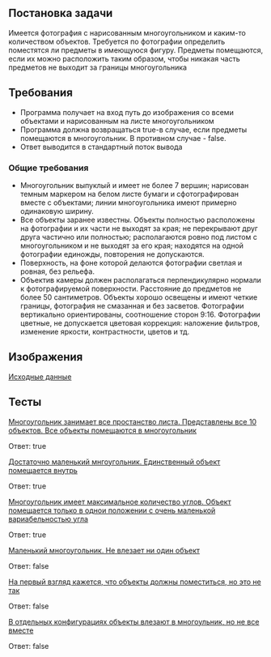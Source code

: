 ## Постановка задачи
Имеется фотография с нарисованным многоугольником и каким-то количеством объектов. Требуется по фотографии определить поместятся ли предметы в имеющуюся фигуру. Предметы помещаются, если их можно расположить таким образом, чтобы никакая часть предметов не выходит за границы многоугольника

## Требования 
* Программа получает на вход путь до изображения со всеми объектами и нарисованным на листе многоугольником 
* Программа должна возвращаться true-в случае, если предметы помещаются в многоугольник. В противном случае - false. 
* Ответ выводится в стандартный поток вывода

### Общие требования
* Многоугольник выпуклый и имеет не более 7 вершин; нарисован темным маркером на белом листе бумаги и сфотографирован вместе с объектами; линии многоугольника имеют примерно одинаковую ширину.
* Все объекты заранее известны. Объекты полностью расположены на фотографии и их части не выходят за края; не перекрывают друг друга частично или полностью; располагаются ровно под листом с многоугольником и не выходят за его края; находятся на одной фотографии единожды, повторения не допускаются.
* Поверхность, на фоне которой делаются фотографии светлая и ровная, без рельефа.
* Объектив камеры должен располагаться перпендикулярно нормали к фотографируемой поверхности. Расстояние до предметов не более 50 сантиметров. Объекты хорошо освещены и имеют четкие границы, фотография не смазанная и без засветов. Фотографии вертикально ориентированы, соотношение сторон 9:16. Фотографии цветные, не допускается цветовая коррекция: наложение фильтров, изменение яркости, контрастности, цветов и тд.

## Изображения
[Исходные данные](https://github.com/magliy/intelligent_placer/tree/develop/Objects/Objects)

## Тесты
[Многоугольник занимает все простанство листа. Представлены все 10 объектов. Все объекты помещаются в многоугольник](https://github.com/magliy/intelligent_placer/blob/develop/Tests/Tests/J49ls7rKli0.jpeg)

Ответ: true

[Достаточно маленький мнгоугольник. Единственный объект помещается внутрь](https://github.com/magliy/intelligent_placer/blob/develop/Tests/Tests/YuRdUHiVX4.jpeg)

Ответ: true

[Многоугольник имеет максимальное количество углов. Объект помещается только в однои положении с очень маленькой вариабельностью угла](https://github.com/magliy/intelligent_placer/blob/develop/Tests/yes%5C8.jpg)

Ответ: true

[Маленький многоугольник. Не влезает ни один объект](https://github.com/magliy/intelligent_placer/blob/develop/Tests/Tests/7Dyjds5hmAA.jpeg)

Ответ: false

[На первый взгляд кажется, что объекты должны поместиться, но это не так](https://github.com/magliy/intelligent_placer/blob/develop/Tests/Tests/MCveEMRm7q8.jpeg)

Ответ: false

[В отдельных конфигурациях объекты влезают в многоульник, но не все вместе](https://github.com/magliy/intelligent_placer/blob/develop/Tests/Tests/G4T7Ge8sxMk.jpeg)

Ответ: false

